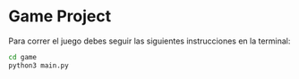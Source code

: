 # Game Project

Para correr el juego debes seguir las siguientes instrucciones en la terminal:

```sh
cd game
python3 main.py 
```
